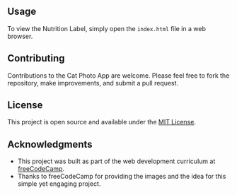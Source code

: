 
## Usage

To view the Nutrition Label, simply open the `index.html` file in a web browser.

## Contributing

Contributions to the Cat Photo App are welcome. Please feel free to fork the repository, make improvements, and submit a pull request.

## License

This project is open source and available under the [MIT License](LICENSE.md).

## Acknowledgments

- This project was built as part of the web development curriculum at [freeCodeCamp](https://www.freecodecamp.org).
- Thanks to freeCodeCamp for providing the images and the idea for this simple yet engaging project.

